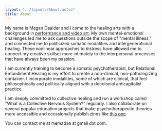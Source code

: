 ```yaml
---
layout: "../layouts/About.astro"
title: About
---
```


My name is Megan Daalder and I come to the healing arts with a background in [performance and video art](https://primordialfutures.com/). My own mental-emotional challenges led me to ask questions outside the scope of "mental illness," and connected me to politicized somatic modalities and intergenerational healing. These nonlinear approaches to distress have allowed me to connect my creative skillset more intimately to the interpersonal processes that have always been my passion.

I am currently training to become a somatic psychotherapist, but Relational Embodiment Healing is my effort to create a non-clinical, non-pathologizing container. I incorporate modalities, some of which are clinical, that feel philosophically and politically aligned with a decolonial anticapitalist practice.

I am deeply committed to collective healing and run a workshop called "What is a Collective Nervous System?" regularly. I also collaborate on several popular education projects that make psychotherapeutic theories more accessible and occasionally publish zines like [this one](https://files.cargocollective.com/c597426/PDF-Common-psychotherapy.pdf).

You can contact me at memadaa at gmail dot com.


